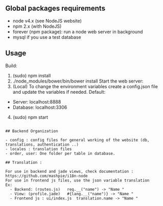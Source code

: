## Global packages requirements

- node v4.x (see NodeJS website)
- npm 2.x (with NodeJS)
- forever (npm package): run a node web server in background
- mysql if you use a test database

## Usage

Build:
1. (sudo) npm install
2. ./node_modules/bower/bin/bower install
Start the web server:
3. (Local) To change the environment variables create a config.json file and update the variables if needed. Default: 
  * Server: localhost:8888
  * Database: localhost:3306
4. (sudo) npm start
```

## Backend Organization

- config : config files for general working of the website (db, translations, authentication ..)
- locales : translation files
- order, user: One folder per table in database.

## Translation :

For use in backend and jade views, check documentation : https://github.com/mashpie/i18n-node
For use in frontend js files, use the json variable translation
Ex:
  - Backend: (routes.js)   req.__("name") -> "Name "
  - View: (profile.jade)   #{lang.__("name")} -> "Name "
  - Frontend js : ui/index.js  translation.name -> "Name "
